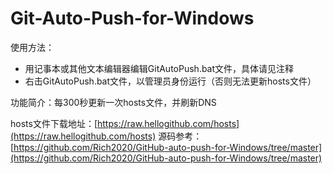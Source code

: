 # Git-Auto-Push-for-Windows
使用方法：
- 用记事本或其他文本编辑器编辑GitAutoPush.bat文件，具体请见注释
- 右击GitAutoPush.bat文件，以管理员身份运行（否则无法更新hosts文件）

功能简介：每300秒更新一次hosts文件，并刷新DNS

hosts文件下载地址：[https://raw.hellogithub.com/hosts](https://raw.hellogithub.com/hosts)
源码参考：[https://github.com/Rich2020/GitHub-auto-push-for-Windows/tree/master](https://github.com/Rich2020/GitHub-auto-push-for-Windows/tree/master)